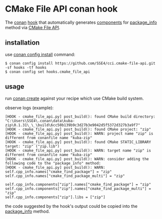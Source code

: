 # CMake File API conan hook

The [conan](https://conan.io) [hook](https://docs.conan.io/en/latest/extending/hooks.html) that automatically generates [components](https://docs.conan.io/en/latest/creating_packages/package_information.html#using-components) for [package_info](https://docs.conan.io/en/latest/reference/conanfile/methods.html#package-info) method via [CMake File API](https://cmake.org/cmake/help/latest/manual/cmake-file-api.7.html).

## installation

use [conan config install](https://docs.conan.io/en/latest/reference/commands/consumer/config.html#conan-config-install) command:

```
$ conan config install https://github.com/SSE4/cci.cmake-file-api.git -sf hooks -tf hooks
$ conan config set hooks.cmake_file_api
```

## usage

run [conan create](https://docs.conan.io/en/latest/reference/commands/creator/create.html) against your recipe which use CMake build system.

observe logs (example):

```
[HOOK - cmake_file_api.py] post_build(): found CMake build directory: "C:\Users\SSE4\.conan\data\kuba-zip\0.1.31\_\_\build\6cc50b139b9c3d27b3e9042d5f5372d327b3a9f7"
[HOOK - cmake_file_api.py] post_build(): found CMake project: "zip"
[HOOK - cmake_file_api.py] post_build(): WARN: project name "zip" is different from conanfile name "kuba-zip"
[HOOK - cmake_file_api.py] post_build(): found CMake STATIC_LIBRARY target: "zip" ("zip.lib")
[HOOK - cmake_file_api.py] post_build(): WARN: target name "zip" is different from conanfile name "kuba-zip"
[HOOK - cmake_file_api.py] post_build(): WARN: consider adding the following code to the "package_info" method:
[HOOK - cmake_file_api.py] post_build(): WARN:
self.cpp_info.names["cmake_find_package"] = "zip"
self.cpp_info.names["cmake_find_package_multi"] = "zip"

self.cpp_info.components["zip"].names["cmake_find_package"] = "zip"
self.cpp_info.components["zip"].names["cmake_find_package_multi"] = "zip"
self.cpp_info.components["zip"].libs = ["zip"]
```

the code suggested by the hook's output could be copied into the [package_info](https://docs.conan.io/en/latest/reference/conanfile/methods.html#package-info) method.

